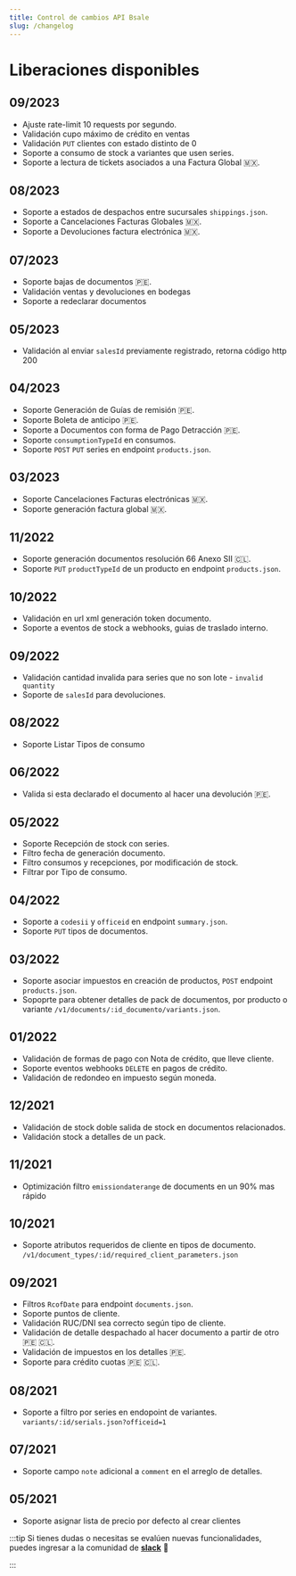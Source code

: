 ```yaml
---
title: Control de cambios API Bsale
slug: /changelog
---
```


# Liberaciones disponibles
## 09/2023
- Ajuste rate-limit 10 requests por segundo.
- Validación cupo máximo de crédito en ventas
- Validación `PUT` clientes con estado distinto de 0
- Soporte a consumo de stock a variantes que usen series.
- Soporte a lectura de tickets asociados a una Factura Global 🇲🇽.

## 08/2023
- Soporte a estados de despachos entre sucursales `shippings.json`.
- Soporte a Cancelaciones Facturas Globales 🇲🇽.
- Soporte a Devoluciones factura electrónica 🇲🇽.

## 07/2023
- Soporte bajas de documentos 🇵🇪.
- Validación ventas y devoluciones en bodegas
- Soporte a redeclarar documentos

## 05/2023
- Validación al enviar `salesId` previamente registrado, retorna código http 200

## 04/2023
- Soporte Generación de Guías de remisión 🇵🇪.
- Soporte Boleta de anticipo 🇵🇪.
- Soporte a Documentos con forma de Pago Detracción 🇵🇪.
- Soporte `consumptionTypeId` en consumos.
- Soporte `POST` `PUT` series en endpoint `products.json`.

## 03/2023
- Soporte Cancelaciones Facturas electrónicas 🇲🇽.
- Soporte generación factura global 🇲🇽.

## 11/2022
- Soporte generación documentos resolución 66 Anexo SII 🇨🇱.
- Soporte `PUT` `productTypeId` de un producto en endpoint `products.json`.

## 10/2022
- Validación en url xml generación token documento.
- Soporte a  eventos de stock a webhooks, guias de traslado interno.

## 09/2022
- Validación cantidad invalida para series que no son lote - `invalid quantity`
- Soporte de `salesId` para devoluciones.

## 08/2022
- Soporte Listar Tipos de consumo

## 06/2022
- Valida si esta declarado el documento al hacer una devolución 🇵🇪.

## 05/2022
- Soporte Recepción de stock con series.
- Filtro fecha de generación documento.
- Filtro consumos y recepciones, por modificación de stock.
- Filtrar por Tipo de consumo.

## 04/2022
- Soporte a `codesii` y `officeid` en endpoint `summary.json`.
- Soporte `PUT` tipos de documentos.

## 03/2022
- Soporte asociar impuestos en creación de productos, `POST` endpoint `products.json`.
- Sopoprte para obtener detalles de pack de documentos, por producto o variante `/v1/documents/:id_documento/variants.json`.

## 01/2022
- Validación de formas de pago con Nota de crédito, que lleve cliente.
- Soporte eventos webhooks `DELETE` en pagos de crédito.
- Validación de redondeo en impuesto según moneda.

## 12/2021
- Validación de stock doble salida de stock en documentos relacionados.
- Validación stock a detalles de un pack.

## 11/2021
- Optimización filtro `emissiondaterange` de documents en un 90% mas rápido

## 10/2021
- Soporte atributos requeridos de cliente en tipos de documento.  `/v1/document_types/:id/required_client_parameters.json`

## 09/2021
- Filtros `RcofDate` para endpoint `documents.json`.
- Soporte puntos de cliente.
- Validación RUC/DNI sea correcto según tipo de cliente.
- Validación de detalle despachado al hacer documento a partir de otro  🇵🇪 🇨🇱.
- Validación de impuestos en los detalles 🇵🇪.
- Soporte para crédito cuotas 🇵🇪 🇨🇱.

## 08/2021
- Soporte a filtro por series en endopoint de variantes. `variants/:id/serials.json?officeid=1`

## 07/2021
- Soporte campo `note` adicional a `comment` en el arreglo de detalles.

## 05/2021
- Soporte asignar lista de precio por defecto al crear clientes 

:::tip
Si tienes dudas o necesitas se evalúen nuevas funcionalidades, puedes ingresar a la comunidad de [**slack**](https://join.slack.com/t/bsaledev/shared_invite/zt-1h1cqt05g-fqnTiREZYN8g47gf~caO5w) 👋

:::